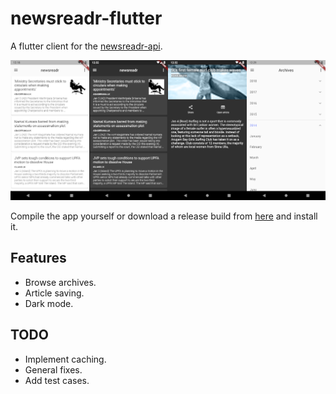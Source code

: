 # newsreadr-flutter

A flutter client for the [newsreadr-api](https://github.com/chehanr/newsreadr-api).

![Screenshots](docs/img/banner.png)

Compile the app yourself or download a release build from [here](https://drive.google.com/drive/folders/1655OTxOlAa-T4g2KqL2XghM7hq07cZr7?usp=sharing) and install it.

## Features

- Browse archives.
- Article saving.
- Dark mode.

## TODO

- Implement caching.
- General fixes.
- Add test cases.